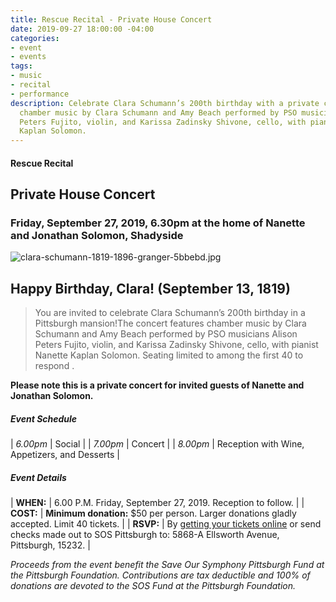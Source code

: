 ```yaml
---
title: Rescue Recital - Private House Concert
date: 2019-09-27 18:00:00 -04:00
categories:
- event
- events
tags:
- music
- recital
- performance
description: Celebrate Clara Schumann’s 200th birthday with a private concert featuring
  chamber music by Clara Schumann and Amy Beach performed by PSO musicians Alison
  Peters Fujito, violin, and Karissa Zadinsky Shivone, cello, with pianist Nanette
  Kaplan Solomon.
---
```


#### Rescue Recital

## Private House Concert

### Friday, September 27, 2019, 6.30pm at the home of Nanette and Jonathan Solomon, Shadyside

![clara-schumann-1819-1896-granger-5bbebd.jpg](/uploads/clara-schumann-1819-1896-granger-5bbebd.jpg)

## Happy Birthday, Clara! (September 13, 1819)

> You are invited to celebrate Clara Schumann’s 200th birthday in a Pittsburgh mansion!The concert features chamber music by Clara Schumann and Amy Beach performed by PSO musicians Alison Peters Fujito, violin, and Karissa Zadinsky Shivone, cello, with pianist Nanette Kaplan Solomon. Seating limited to among the first 40 to respond .

**Please note this is a private concert for invited guests of Nanette and Jonathan Solomon.**

##### **Event Schedule**

| *6.00pm*  | Social |
| *7.00pm*  | Concert |
| *8.00pm*  | Reception with Wine, Appetizers, and Desserts |

##### **Event Details**

| **WHEN:**  | 6.00 P.M. Friday, September 27, 2019. Reception to follow.  |
| **COST:**  | **Minimum donation:** $50 per person. Larger donations gladly accepted. Limit 40 tickets. |
| **RSVP:**  | By [getting your tickets online](https://squareup.com/store/save-our-symphony-pittsburgh) or send checks made out to SOS Pittsburgh to: 5868-A Ellsworth Avenue, Pittsburgh, 15232. |

*Proceeds from the event benefit the Save Our Symphony Pittsburgh Fund at the Pittsburgh Foundation.  Contributions are tax deductible and 100% of donations are devoted to the SOS Fund at the Pittsburgh Foundation.*
